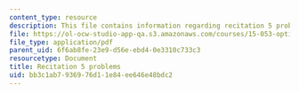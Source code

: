 ```yaml
---
content_type: resource
description: This file contains information regarding recitation 5 problems.
file: https://ol-ocw-studio-app-qa.s3.amazonaws.com/courses/15-053-optimization-methods-in-management-science-spring-2013/bb3c1ab7936976d11e84ee646e48bdc2_MIT15_053S13_rec05.pdf
file_type: application/pdf
parent_uid: 6f6ab8fe-23e9-d56e-ebd4-0e3310c733c3
resourcetype: Document
title: Recitation 5 problems
uid: bb3c1ab7-9369-76d1-1e84-ee646e48bdc2
---
```

